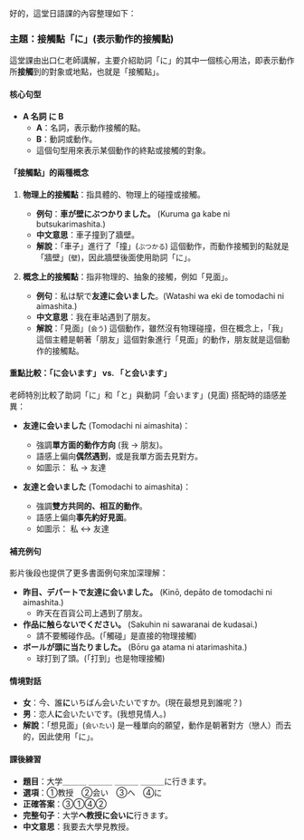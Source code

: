 好的，這堂日語課的內容整理如下：

### **主題：接觸點「に」(表示動作的接觸點)**

這堂課由出口仁老師講解，主要介紹助詞「に」的其中一個核心用法，即表示動作所**接觸**到的對象或地點，也就是「接觸點」。

#### **核心句型**

*   **A 名詞 に B**
    *   **A**：名詞，表示動作接觸的點。
    *   **B**：動詞或動作。
    *   這個句型用來表示某個動作的終點或接觸的對象。

#### **「接觸點」的兩種概念**

1.  **物理上的接觸點**：指具體的、物理上的碰撞或接觸。
    *   **例句**：**車が壁にぶつかりました。** (Kuruma ga kabe ni butsukarimashita.)
    *   **中文意思**：車子撞到了牆壁。
    *   **解說**：「車子」進行了「撞」(`ぶつかる`) 這個動作，而動作接觸到的點就是「牆壁」(`壁`)，因此牆壁後面使用助詞「に」。

2.  **概念上的接觸點**：指非物理的、抽象的接觸，例如「見面」。
    *   **例句**：私は駅で**友達に会いました**。(Watashi wa eki de tomodachi ni aimashita.)
    *   **中文意思**：我在車站遇到了朋友。
    *   **解說**：「見面」(`会う`) 這個動作，雖然沒有物理碰撞，但在概念上，「我」這個主體是朝著「朋友」這個對象進行「見面」的動作，朋友就是這個動作的接觸點。

#### **重點比較：「に会います」 vs. 「と会います」**

老師特別比較了助詞「に」和「と」與動詞「会います」(見面) 搭配時的語感差異：

*   **友達に会いました** (Tomodachi ni aimashita)：
    *   強調**單方面的動作方向** (我 → 朋友)。
    *   語感上偏向**偶然遇到**，或是我單方面去見對方。
    *   如圖示： 私 → 友達

*   **友達と会いました** (Tomodachi to aimashita)：
    *   強調**雙方共同的、相互的動作**。
    *   語感上偏向**事先約好見面**。
    *   如圖示： 私 ↔ 友達

#### **補充例句**
影片後段也提供了更多書面例句來加深理解：
*   **昨目、デパートで友達に会いました。** (Kinō, depāto de tomodachi ni aimashita.)
    *   昨天在百貨公司上遇到了朋友。
*   **作品に触らないでください。** (Sakuhin ni sawaranai de kudasai.)
    *   請不要觸碰作品。(「觸碰」是直接的物理接觸)
*   **ボールが頭に当たりました。** (Bōru ga atama ni atarimashita.)
    *   球打到了頭。(「打到」也是物理接觸)

#### **情境對話**

*   **女**：今、誰**に**いちばん会いたいですか。(現在最想見到誰呢？)
*   **男**：恋人**に**会いたいです。(我想見情人。)
*   **解說**：「想見面」(`会いたい`) 是一種單向的願望，動作是朝著對方（戀人）而去的，因此使用「に」。

#### **課後練習**

*   **題目**：大学＿＿＿ ＿＿＿ ＿＿＿ ＿＿＿に行きます。
*   **選項**：①教授　②会い　③へ　④に
*   **正確答案**：③①④②
*   **完整句子**：大学**へ教授に会いに**行きます。
*   **中文意思**：我要去大學見教授。    
